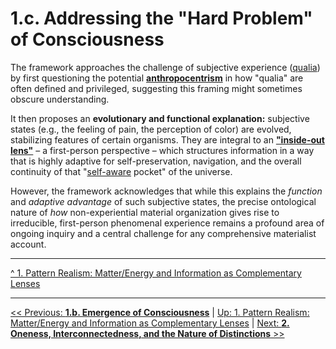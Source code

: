 # **1.c. Addressing the "Hard Problem" of Consciousness**

The framework approaches the challenge of subjective experience ([qualia](../glossary.md#qualia)) by first questioning the potential [**anthropocentrism**](../glossary.md#anthropocentrism) in how "qualia" are often defined and privileged, suggesting this framing might sometimes obscure understanding.

It then proposes an **evolutionary and functional explanation:** subjective states (e.g., the feeling of pain, the perception of color) are evolved, stabilizing features of certain organisms. They are integral to an [**"inside-out lens"**](../glossary.md#inside-out-lens) – a first-person perspective – which structures information in a way that is highly adaptive for self-preservation, navigation, and the overall continuity of that "[self-aware](../glossary.md#self-awareness) pocket" of the universe.

However, the framework acknowledges that while this explains the *function* and *adaptive advantage* of such subjective states, the precise ontological nature of *how* non-experiential material organization gives rise to irreducible, first-person phenomenal experience remains a profound area of ongoing inquiry and a central challenge for any comprehensive materialist account.

---

[^ 1. Pattern Realism: Matter/Energy and Information as Complementary Lenses](1-pattern-realism.md)

---
[<< Previous: **1.b. Emergence of Consciousness**](1b-emergence-of-consciousness.md) | [Up: 1. Pattern Realism: Matter/Energy and Information as Complementary Lenses](1-pattern-realism.md) | [Next: **2. Oneness, Interconnectedness, and the Nature of Distinctions** >>](..\02-oneness-interconnectedness\2-oneness-interconnectedness.md)
